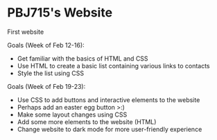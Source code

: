 # PBJ715's Website
First website

Goals (Week of Feb 12-16):
* Get familiar with the basics of HTML and CSS
* Use HTML to create a basic list containing various links to contacts
* Style the list using CSS

Goals (Week of Feb 19-23):
* Use CSS to add buttons and interactive elements to the website
* Perhaps add an easter egg button >:)
* Make some layout changes using CSS
* Add some more elements to the website (HTML)
* Change website to dark mode for more user-friendly experience

